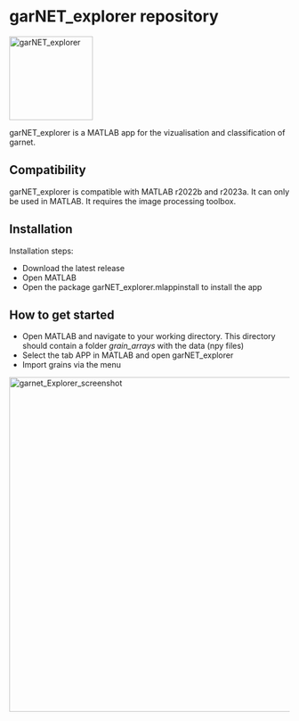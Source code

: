 # garNET_explorer repository

<img width="150" alt="garNET_explorer" src="https://user-images.githubusercontent.com/54409312/235297098-7d1019f2-2ec9-453b-b751-6becf7764cb1.png">

garNET_explorer is a MATLAB app for the vizualisation and classification of garnet. 

## Compatibility
garNET_explorer is compatible with MATLAB r2022b and r2023a. It can only be used in MATLAB. It requires the image processing toolbox. 

## Installation
Installation steps:
- Download the latest release
- Open MATLAB
- Open the package garNET_explorer.mlappinstall to install the app

## How to get started
- Open MATLAB and navigate to your working directory. This directory should contain a folder _grain_arrays_ with the data (npy files)
- Select the tab APP in MATLAB and open garNET_explorer
- Import grains via the menu

<img width="600" alt="garnet_Explorer_screenshot" src="https://user-images.githubusercontent.com/54409312/235297334-a741757d-169e-455a-addd-a9ba675868d8.png">
